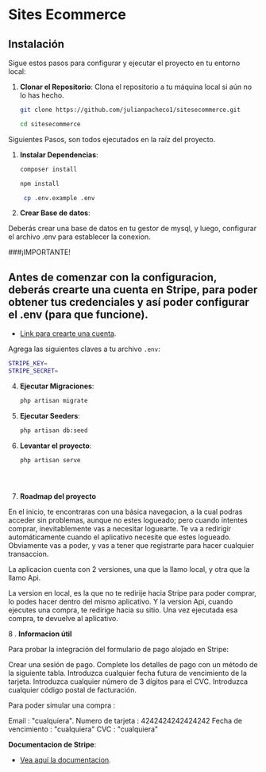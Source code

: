 # Sites Ecommerce


## Instalación

Sigue estos pasos para configurar y ejecutar el proyecto en tu entorno local:

1. **Clonar el Repositorio**:
   Clona el repositorio a tu máquina local si aún no lo has hecho.


   ```bash
   git clone https://github.com/julianpacheco1/sitesecommerce.git
   ```

   ```bash
   cd sitesecommerce
   ```

Siguientes Pasos, son todos ejecutados en la raíz del proyecto.

1. **Instalar Dependencias**:

   ```bash
   composer install
   ```

   ```bash
   npm install
   ```
   
   ```bash
    cp .env.example .env
   ```

3. **Crear Base de datos**:

Deberás crear una base de datos en tu gestor de mysql, y luego, configurar el archivo .env para establecer la conexion.



 ###¡IMPORTANTE!

## Antes de comenzar con la configuracion, deberás crearte una cuenta en Stripe, para poder obtener tus credenciales y así poder configurar el .env (para que funcione).

 - [Link para crearte una cuenta](https://dashboard.stripe.com/register).



Agrega las siguientes claves a tu archivo `.env`:

```bash
STRIPE_KEY=
STRIPE_SECRET=
```




4. **Ejecutar Migraciones**:

   ```bash
   php artisan migrate
   ```

5. **Ejecutar Seeders**:

   ```bash
   php artisan db:seed


6. **Levantar el proyecto**:
   ```bash
   php artisan serve





7. **Roadmap del proyecto**

En el inicio, te encontraras con una básica navegacion, a la cual podras acceder sin problemas, aunque no estes logueado; pero cuando intentes comprar, inevitablemente vas a necesitar loguearte.
Te va a redirigir automáticamente cuando el aplicativo necesite que estes logueado.
Obviamente vas a poder, y vas a tener que registrarte para hacer cualquier transaccion. 

La aplicacion cuenta con 2 versiones, una que la llamo local, y otra que la llamo Api.

La version en local, es la que no te redirije hacia Stripe para poder comprar, lo podes hacer dentro del mismo aplicativo.
Y la version Api, cuando ejecutes una compra, te redirige hacia su sitio. Una vez ejecutada esa compra, te devuelve al aplicativo.





8 . **Informacion útil**

Para probar la integración del formulario de pago alojado en Stripe:

Crear una sesión de pago.
Complete los detalles de pago con un método de la siguiente tabla.
Introduzca cualquier fecha futura de vencimiento de la tarjeta.
Introduzca cualquier número de 3 dígitos para el CVC.
Introduzca cualquier código postal de facturación.

Para poder simular una compra : 

Email : "cualquiera".
Numero de tarjeta : 4242424242424242
Fecha de vencimiento : "cualquiera"
CVC : "cualquiera"






**Documentacion de Stripe**:

 - [Vea aquí la documentacion](https://docs.stripe.com/payments/accept-a-payment).